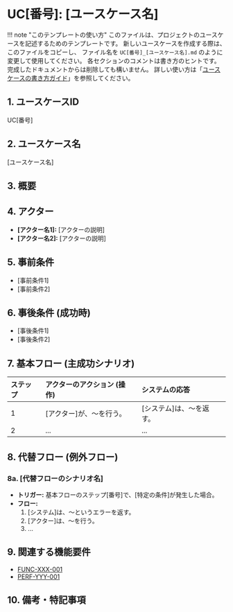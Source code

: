 # UC[番号]: [ユースケース名]

!!! note "このテンプレートの使い方"
このファイルは、プロジェクトのユースケースを記述するためのテンプレートです。
新しいユースケースを作成する際は、このファイルをコピーし、
ファイル名を `UC[番号]_[ユースケース名].md` のように変更して使用してください。
各セクションのコメントは書き方のヒントです。完成したドキュメントからは削除しても構いません。
詳しい使い方は「[ユースケースの書き方ガイド](ここにガイドへのパスを記述してください)」を参照してください。

## 1. ユースケースID

UC[番号]

<!-- プロジェクト内で一意となるIDを採番します。例: UC001 -->

## 2. ユースケース名

[ユースケース名]

<!-- ユーザー（アクター）の行動がわかるような、具体的で分かりやすい名前を記述します。例: ネットワーク受信データの効率的なバッファリング -->

## 3. 概要

<!-- このユースケースが示すシナリオや、解決する課題について2〜3行で簡潔に説明します。 -->

## 4. アクター

<!-- このユースケースに関与する人物、システム、コンポーネントを箇条書きでリストアップします。 -->

- **[アクター名1]:** [アクターの説明]
- **[アクター名2]:** [アクターの説明]

## 5. 事前条件

<!-- このユースケースが開始される前に、システムが満たしているべき状態を箇条書きで記述します。 -->

- [事前条件1]
- [事前条件2]

## 6. 事後条件 (成功時)

<!-- このユースケースが成功裏に完了した後の、システムの望ましい状態を箇条書きで記述します。 -->

- [事後条件1]
- [事後条件2]

## 7. 基本フロー (主成功シナリオ)

<!-- ユーザー（アクター）の操作と、それに対するシステムの応答を、ステップバイステップで記述します。以下のテーブル形式を推奨します。 -->

| ステップ | アクターのアクション (操作) | システムの応答           |
| :------- | :-------------------------- | :----------------------- |
| 1        | [アクター]が、〜を行う。    | [システム]は、〜を返す。 |
| 2        | ...                         | ...                      |

## 8. 代替フロー (例外フロー)

<!-- 基本フローから分岐する、エラーケースや通常とは異なるシナリオを記述します。 -->

### 8a. [代替フローのシナリオ名]

- **トリガー:** 基本フローのステップ[番号]で、[特定の条件]が発生した場合。
- **フロー:**
  1. [システム]は、〜というエラーを返す。
  2. [アクター]は、〜を行う。
  3. ...

## 9. 関連する機能要件

<!-- このユースケースが根拠とする、システム仕様書内の機能要件IDへのリンクをリストアップします。これによりトレーサビリティを確保します。 -->

- [FUNC-XXX-001](../01_システム仕様/...)
- [PERF-YYY-001](../01_システム仕様/...)

## 10. 備考・特記事項

<!-- 設計上の考慮点、パフォーマンス上の利点、制約など、補足すべき事項があれば記述します。なければこのセクションは削除しても構いません。 -->
